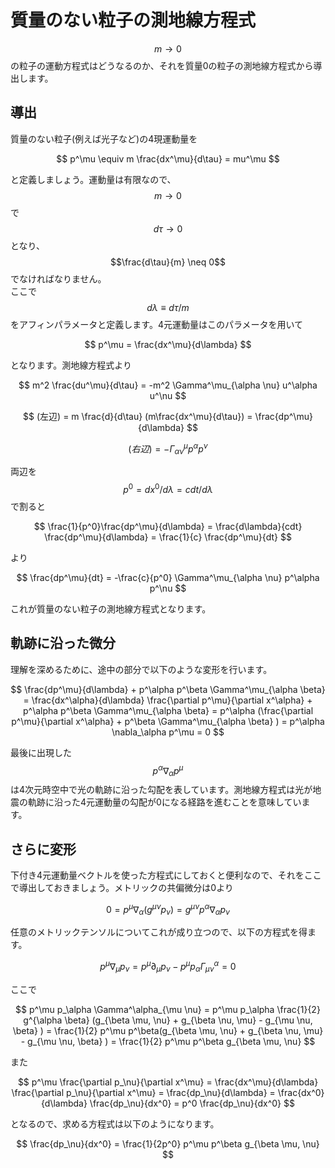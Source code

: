 # 質量のない粒子の測地線方程式

$$m \rightarrow 0$$の粒子の運動方程式はどうなるのか、それを質量0の粒子の測地線方程式から導出します。

## 導出

質量のない粒子(例えば光子など)の4現運動量を

$$
p^\mu \equiv m \frac{dx^\mu}{d\tau} 
= mu^\mu
$$

と定義しましょう。運動量は有限なので、$$m\rightarrow 0$$で$$d\tau \rightarrow 0$$となり、$$\frac{d\tau}{m} \neq 0$$でなければなりません。  
ここで$$d\lambda \equiv d\tau /m$$をアフィンパラメータと定義します。4元運動量はこのパラメータを用いて

$$
p^\mu = \frac{dx^\mu}{d\lambda}
$$

となります。測地線方程式より

$$
m^2 \frac{du^\mu}{d\tau} = -m^2 \Gamma^\mu_{\alpha \nu} u^\alpha u^\nu
$$

$$
(左辺) 
= m \frac{d}{d\tau} (m\frac{dx^\mu}{d\tau}) 
= \frac{dp^\mu}{d\lambda}
$$

$$
(右辺) 
= -\Gamma^\mu_{\alpha \nu} p^\alpha p^\nu
$$

両辺を$$p^0 = dx^0 / d\lambda = cdt/d\lambda$$で割ると

$$
\frac{1}{p^0}\frac{dp^\mu}{d\lambda} 
= \frac{d\lambda}{cdt} \frac{dp^\mu}{d\lambda} 
= \frac{1}{c} \frac{dp^\mu}{dt}
$$

より

$$
\frac{dp^\mu}{dt} 
= -\frac{c}{p^0} \Gamma^\mu_{\alpha \nu} p^\alpha p^\nu
$$

これが質量のない粒子の測地線方程式となります。

## 軌跡に沿った微分

理解を深めるために、途中の部分で以下のような変形を行います。

$$
\frac{dp^\mu}{d\lambda} + p^\alpha p^\beta \Gamma^\mu_{\alpha \beta} 
= \frac{dx^\alpha}{d\lambda} \frac{\partial p^\mu}{\partial x^\alpha} + p^\alpha p^\beta \Gamma^\mu_{\alpha \beta} 
= p^\alpha (\frac{\partial p^\mu}{\partial x^\alpha} + p^\beta \Gamma^\mu_{\alpha \beta} ) 
= p^\alpha \nabla_\alpha p^\mu = 0
$$

最後に出現した$$p^\alpha \nabla_\alpha p^\mu$$は4次元時空中で光の軌跡に沿った勾配を表しています。測地線方程式は光が地震の軌跡に沿った4元運動量の勾配が0になる経路を進むことを意味しています。

## さらに変形

下付き4元運動量ベクトルを使った方程式にしておくと便利なので、それをここで導出しておきましょう。メトリックの共偏微分は0より

$$
0 
= p^\mu \nabla_\alpha (g^{\mu \nu} p_\nu) 
= g^{\mu \nu} p^\alpha \nabla_\alpha p_\nu 
$$

任意のメトリックテンソルについてこれが成り立つので、以下の方程式を得ます。

$$
p^\mu \nabla_\mu p_\nu 
= p^\mu \partial_\mu p_\nu - p^\mu p_\alpha \Gamma^\alpha_{\mu \nu} 
= 0
$$

ここで

$$
p^\mu p_\alpha \Gamma^\alpha_{\mu \nu} 
= p^\mu p_\alpha \frac{1}{2} g^{\alpha \beta} (g_{\beta \mu, \nu} + g_{\beta \nu, \mu} - g_{\mu \nu, \beta} )
= \frac{1}{2} p^\mu p^\beta(g_{\beta \mu, \nu} + g_{\beta \nu, \mu} - g_{\mu \nu, \beta} )
= \frac{1}{2} p^\mu p^\beta g_{\beta \mu, \nu}
$$

また

$$
p^\mu \frac{\partial p_\nu}{\partial x^\mu} 
= \frac{dx^\mu}{d\lambda} \frac{\partial p_\nu}{\partial x^\mu} 
= \frac{dp_\nu}{d\lambda} 
= \frac{dx^0}{d\lambda} \frac{dp_\nu}{dx^0} 
= p^0 \frac{dp_\nu}{dx^0}
$$

となるので、求める方程式は以下のようになります。

$$
\frac{dp_\nu}{dx^0} 
= \frac{1}{2p^0} p^\mu p^\beta g_{\beta \mu, \nu}
$$
